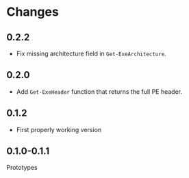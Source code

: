 # Changes

## 0.2.2

- Fix missing architecture field in `Get-ExeArchitecture`.

## 0.2.0

- Add `Get-ExeHeader` function that returns the full PE header.

## 0.1.2

- First properly working version

## 0.1.0-0.1.1

Prototypes
